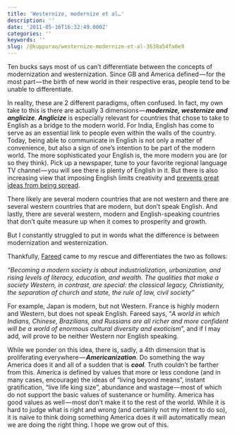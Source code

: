 ```yaml
---
title: 'Westernize, modernize et al…'
description: ''
date: '2011-05-16T16:32:49.000Z'
categories: ''
keywords: ''
slug: /@kuppurao/westernize-modernize-et-al-3638a54fa6e9
---
```


Ten bucks says most of us can’t differentiate between the concepts of modernization and westernization. Since GB and America defined — for the most part — the birth of new world in their respective eras, people tend to be unable to differentiate.

In reality, these are 2 different paradigms, often confused. In fact, my own take to this is there are actually 3 dimensions — **_modernize, westernize and anglicize_**. **_Anglicize_** is especially relevant for countries that chose to take to English as a bridge to the modern world. For India, English has come to serve as an essential link to people even within the walls of the country. Today, being able to communicate in English is not only a matter of convenience, but also a sign of one’s intention to be part of the modern world. The more sophisticated your English is, the more modern you are (or so they think). Pick up a newspaper, tune to your favorite regional language TV channel — you will see there is plenty of English in it. But there is also increasing view that imposing English limits creativity and [prevents great ideas from being spread](http://www.ted.com/talks/lang/eng/patricia_ryan_ideas_in_all_languages_not_just_english.html).

There likely are several modern countries that are not western and there are several western countries that are modern, but don’t speak English. And lastly, there are several western, modern and English-speaking countries that don’t quite measure up when it comes to prosperity and growth.

But I constantly struggled to put in words what the difference is between modernization and westernization.

Thankfully, [Fareed](http://fareedzakaria.com/) came to my rescue and differentiates the two as follows:

_“Becoming a modern society is about industrialization, urbanization, and rising levels of literacy, education, and wealth. The qualities that make a society Western, in contrast, are special: the classical legacy, Christianity, the separation of church and state, the rule of law, civil society”_

For example, Japan is modern, but not Western. France is highly modern and Western, but does not speak English. Fareed says, “_A world in which Indians, Chinese, Brazilians, and Russians are all richer and more confident will be a world of enormous cultural diversity and exoticism_”, and if I may add, will prove to be neither Western nor English speaking.

While we ponder on this idea, there is, sadly, a 4th dimension that is proliferating everywhere — **_Americanization_**. Do something the way America does it and all of a sudden that is **_cool_**. Truth couldn’t be farther from this. America is defined by values that more or less condone (and in many cases, encourage) the ideas of “living beyond means”, instant gratification, “live life king size”, abundance and wastage — most of which do not support the basic values of sustenance or humility. America has good values as well — most don’t make it to the rest of the world. While it is hard to judge what is right and wrong (and certainly not my intent to do so), it is naïve to think doing something America does it will automatically mean we are doing the right thing. I hope we grow out of this.
